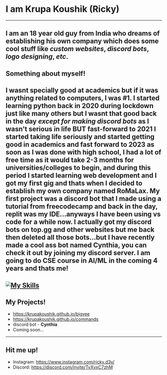 # I am Krupa Koushik (Ricky)
---
I am an **18** year old guy from **India** who dreams of establishing his own company which does some cool stuff like *custom websites*, *discord bots*, *logo designing*, *etc*.
---
## Something about myself!
I wasnt specially good at academics but if it was anything related to computers, I was #1. I started learning python back in 2020 during lockdown just like many others but I wasnt that good back in the day *except for making discord bots* as I wasn't serious in life BUT fast-forward to 2021 I started taking life seriously and started getting good in academics and fast forward to 2023 as soon as I was done with high school, I had a lot of free time as it would take 2-3 months for universities/colleges to begin, and during this period I started learning web development and I got my first gig and thats when I decided to establish my own company named RoMaLax. My first project was a discord bot that I made using a tutorial from freecodecamp and back in the day, replit was my IDE...anyways I have been using vs code for a while now. I actually got my discord bots on top.gg and other websites but me back then deleted all those bots...but I have recently made a cool ass bot named Cynthia, you can check it out by joining my discord server. I am going to do CSE course in AI/ML in the coming 4 years and thats me!
---
[![My Skills](https://skillicons.dev/icons?i=js,html,css,wasm)](https://skillicons.dev)
---
## My Projects!
- https://krupakoushik.github.io/bigvee
- https://krupakoushik.github.io/commands
- discord bot - **Cynthia**
- Coming soon...
---
## Hit me up!
- Instagram: https://www.instagram.com/ricky.d3v/
- Discord: https://discord.com/invite/TvXvxC7zhM
<!--
**krupakoushik/krupakoushik** is a ✨ _special_ ✨ repository because its `README.md` (this file) appears on your GitHub profile.

Here are some ideas to get you started:

- 🔭 I’m currently working on ...
- 🌱 I’m currently learning ...
- 👯 I’m looking to collaborate on ...
- 🤔 I’m looking for help with ...
- 💬 Ask me about ...
- 📫 How to reach me: ...
- 😄 Pronouns: ...
- ⚡ Fun fact: ...
-->
